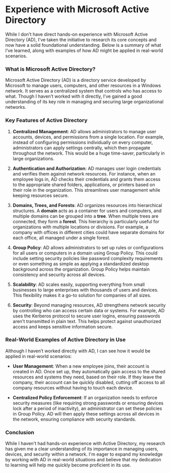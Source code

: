 # Experience with Microsoft Active Directory

While I don’t have direct hands-on experience with Microsoft Active Directory (AD), I’ve taken the initiative to research its core concepts and now have a solid foundational understanding. Below is a summary of what I’ve learned, along with examples of how AD might be applied in real-world scenarios.

### What is Microsoft Active Directory?

Microsoft Active Directory (AD) is a directory service developed by Microsoft to manage users, computers, and other resources in a Windows network. It serves as a centralized system that controls who has access to what. Though I haven’t worked with it directly, I’ve gained a good understanding of its key role in managing and securing large organizational networks.

### Key Features of Active Directory

1. **Centralized Management**: AD allows administrators to manage user accounts, devices, and permissions from a single location. For example, instead of configuring permissions individually on every computer, administrators can apply settings centrally, which then propagate throughout the network. This would be a huge time-saver, particularly in large organizations.

2. **Authentication and Authorization**: AD manages user login credentials and verifies them against network resources. For instance, when an employee logs in, AD checks their credentials and grants them access to the appropriate shared folders, applications, or printers based on their role in the organization. This streamlines user management while keeping resources secure.

3. **Domains, Trees, and Forests**: AD organizes resources into hierarchical structures. A **domain** acts as a container for users and computers, and multiple domains can be grouped into a **tree**. When multiple trees are connected, they form a **forest**. This hierarchy is particularly useful for organizations with multiple locations or divisions. For example, a company with offices in different cities could have separate domains for each office, all managed under a single forest.

4. **Group Policy**: AD allows administrators to set up rules or configurations for all users or computers in a domain using Group Policy. This could include setting security policies like password complexity requirements or even something as simple as applying a standardized desktop background across the organization. Group Policy helps maintain consistency and security across all devices.

5. **Scalability**: AD scales easily, supporting everything from small businesses to large enterprises with thousands of users and devices. This flexibility makes it a go-to solution for companies of all sizes.

6. **Security**: Beyond managing resources, AD strengthens network security by controlling who can access certain data or systems. For example, AD uses the Kerberos protocol to secure user logins, ensuring passwords aren’t transmitted in plain text. This helps protect against unauthorized access and keeps sensitive information secure.

### Real-World Examples of Active Directory in Use

Although I haven’t worked directly with AD, I can see how it would be applied in real-world scenarios:

- **User Management**: When a new employee joins, their account is created in AD. Once set up, they automatically gain access to the shared resources and systems they need, based on their role. If they leave the company, their account can be quickly disabled, cutting off access to all company resources without having to touch each device.

- **Centralized Policy Enforcement**: If an organization needs to enforce security measures (like requiring strong passwords or ensuring devices lock after a period of inactivity), an administrator can set these policies in Group Policy. AD will then apply these settings across all devices in the network, ensuring compliance with security standards.

### Conclusion

While I haven't had hands-on experience with Active Directory, my research has given me a clear understanding of its importance in managing users, devices, and security within a network. I'm eager to expand my knowledge by working with AD in real-world situations and believe that my dedication to learning will help me quickly become proficient in its use.
